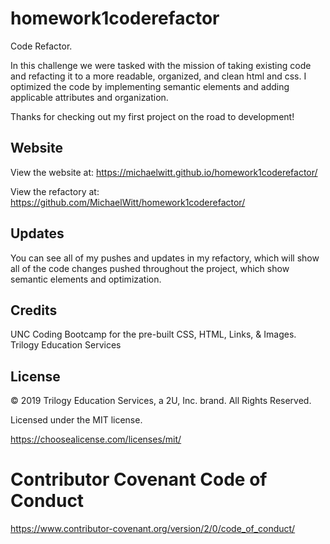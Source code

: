 # homework1coderefactor

Code Refactor.

In this challenge we were tasked with the mission of taking existing code and refacting it to a more readable, organized, and clean html and css. I optimized the code by implementing semantic elements and adding applicable attributes and organization. 

Thanks for checking out my first project on the road to development! 



## Website

View the website at: https://michaelwitt.github.io/homework1coderefactor/

View the refactory at: https://github.com/MichaelWitt/homework1coderefactor/


## Updates 

You can see all of my pushes and updates in my refactory, which will show all of the code changes pushed throughout the project, which show semantic elements and optimization.


## Credits

UNC Coding Bootcamp for the pre-built CSS, HTML, Links, & Images.
Trilogy Education Services


## License

© 2019 Trilogy Education Services, a 2U, Inc. brand. All Rights Reserved.

Licensed under the MIT license.

https://choosealicense.com/licenses/mit/


# Contributor Covenant Code of Conduct

https://www.contributor-covenant.org/version/2/0/code_of_conduct/
